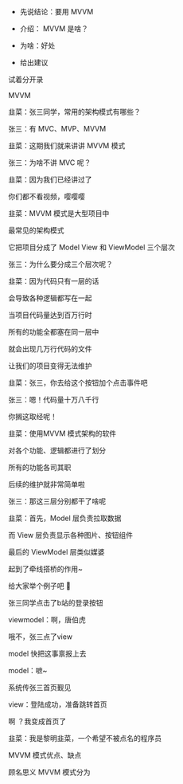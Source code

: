 - 先说结论：要用 MVVM
- 介绍： MVVM 是啥？

- 为啥：好处
- 给出建议



试着分开录



MVVM 



韭菜：张三同学，常用的架构模式有哪些？

张三：有 MVC、MVP、MVVM

韭菜：这期我们就来讲讲 MVVM 模式

张三：为啥不讲 MVC 呢？

韭菜：因为我们已经讲过了

你们都不看视频，嘤嘤嘤

韭菜：MVVM 模式是大型项目中

最常见的架构模式

它把项目分成了 Model View 和 ViewModel 三个层次

张三：为什么要分成三个层次呢？

韭菜：因为代码只有一层的话

会导致各种逻辑都写在一起

当项目代码量达到百万行时

所有的功能全都塞在同一层中

就会出现几万行代码的文件

让我们的项目变得无法维护

韭菜：张三，你去给这个按钮加个点击事件吧

张三：嗯！代码量十万八千行

你搁这取经呢！

韭菜：使用MVVM 模式架构的软件

对各个功能、逻辑都进行了划分

所有的功能各司其职

后续的维护就非常简单啦

张三：那这三层分别都干了啥呢

韭菜：首先，Model 层负责拉取数据

而 View 层负责显示各种图片、按钮组件

最后的 ViewModel 层类似媒婆

起到了牵线搭桥的作用~

给大家举个例子吧 🌰

张三同学点击了b站的登录按钮

viewmodel：啊，唐伯虎

哦不，张三点了view

model 快把这事禀报上去

model：嗻~

系统传张三首页觐见

view：登陆成功，准备跳转首页

啊 ？我变成首页了

韭菜：我是黎明韭菜，一个希望不被点名的程序员



MVVM 模式优点、缺点

顾名思义 MVVM 模式分为